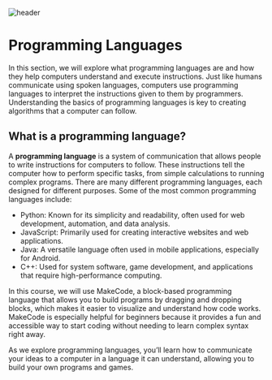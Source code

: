 ![header](assets/header.png)

# Programming Languages

In this section, we will explore what programming languages are and how they help computers understand and execute instructions. Just like humans communicate using spoken languages, computers use programming languages to interpret the instructions given to them by programmers. Understanding the basics of programming languages is key to creating algorithms that a computer can follow.

## What is a programming language?

A **programming language** is a system of communication that allows people to write instructions for computers to follow. These instructions tell the computer how to perform specific tasks, from simple calculations to running complex programs. There are many different programming languages, each designed for different purposes. Some of the most common programming languages include:

- Python: Known for its simplicity and readability, often used for web development, automation, and data analysis.
- JavaScript: Primarily used for creating interactive websites and web applications.
- Java: A versatile language often used in mobile applications, especially for Android.
- C++: Used for system software, game development, and applications that require high-performance computing.

In this course, we will use MakeCode, a block-based programming language that allows you to build programs by dragging and dropping blocks, which makes it easier to visualize and understand how code works. MakeCode is especially helpful for beginners because it provides a fun and accessible way to start coding without needing to learn complex syntax right away.

As we explore programming languages, you’ll learn how to communicate your ideas to a computer in a language it can understand, allowing you to build your own programs and games.